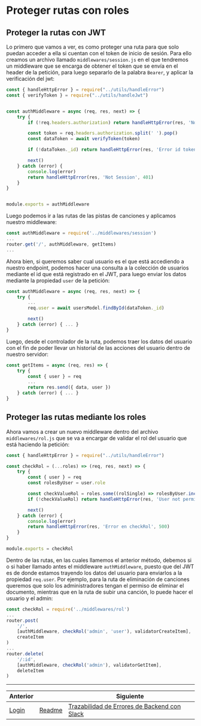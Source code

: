 # Proteger rutas con roles

## Proteger la rutas con JWT

Lo primero que vamos a ver, es como proteger una ruta para que solo puedan acceder a ella si cuentan con el token de inicio de sesión. Para ello creamos un archivo llamado `middlewares/session.js` en el que tendremos un middleware que se encarga de obtener el token que se envía en el header de la petición, para luego separarlo de la palabra `Bearer`, y aplicar la verificación del jwt:

```js
const { handleHttpError } = require("../utils/handleError")
const { verifyToken } = require("../utils/handleJwt")


const authMiddleware = async (req, res, next) => {
    try {
        if (!req.headers.authorization) return handleHttpError(res, 'Not Token', 401) 

        const token = req.headers.authorization.split(' ').pop()
        const dataToken = await verifyToken(token)

        if (!dataToken._id) return handleHttpError(res, 'Error id token', 401)

        next()
    } catch (error) {
        console.log(error)
        return handleHttpError(res, 'Not Session', 401)
    }
}


module.exports = authMiddleware
```

Luego podemos ir a las rutas de las pistas de canciones y aplicamos nuestro middleware:

```js
const authMiddleware = require('../middlewares/session')
...
router.get('/', authMiddleware, getItems)
...
```

Ahora bien, si queremos saber cual usuario es el que está accediendo a nuestro endpoint, podemos hacer una consulta a la colección de usuarios mediante el id que está registrado en el JWT, para luego enviar los datos mediante la propiedad `user` de la petición:

```js
const authMiddleware = async (req, res, next) => {
    try {
        ...
        req.user = await usersModel.findById(dataToken._id)

        next()
    } catch (error) { ... }
}
```

Luego, desde el controlador de la ruta, podemos traer los datos del usuario con el fin de poder llevar un historial de las acciones del usuario dentro de nuestro servidor:

```js
const getItems = async (req, res) => {
    try {
        const { user } = req
        ...
        return res.send({ data, user })
    } catch (error) { ... }
}
```

## Proteger las rutas mediante los roles

Ahora vamos a crear un nuevo middleware dentro del archivo `middlewares/rol.js` que se va a encargar de validar el rol del usuario que está haciendo la petición:

```js
const { handleHttpError } = require("../utils/handleError")

const checkRol = (...roles) => (req, res, next) => {
    try {
        const { user } = req
        const rolesByUser = user.role

        const checkValueRol = roles.some((rolSingle) => rolesByUser.includes(rolSingle))
        if (!checkValueRol) return handleHttpError(res, 'User not permissions', 401)

        next()
    } catch (error) {
        console.log(error)
        return handleHttpError(res, 'Error en checkRol', 500)
    }
}

module.exports = checkRol
```

Dentro de las rutas, en las cuales llamemos el anterior método, debemos si o si haber llamado antes el middleware `authMiddleware`, puesto que del JWT es de donde estamos trayendo los datos del usuario para enviarlos a la propiedad `req.user`. Por ejemplo, para la ruta de eliminación de canciones queremos que solo los administradores tengan el permiso de eliminar el documento, mientras que en la ruta de subir una canción, lo puede hacer el usuario y el admin:

```js
const checkRol = require('../middlewares/rol')
...
router.post(
    '/',
    [authMiddleware, checkRol('admin', 'user'), validatorCreateItem],
    createItem
)
...
router.delete(
    '/:id',
    [authMiddleware, checkRol('admin'), validatorGetItem],
    deleteItem
)
```

___
| Anterior                |                        | Siguiente                                                  |
| ----------------------- | ---------------------- | ---------------------------------------------------------- |
| [Login](18_Login.md) | [Readme](../README.md) | [Trazabilidad de Errores de Backend con Slack](20_Trazabilidad_errores_Slack.md) |
